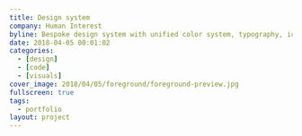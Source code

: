 ```yaml
---
title: Design system
company: Human Interest
byline: Bespoke design system with unified color system, typography, iconography, components, and UX patterns
date: 2018-04-05 00:01:02
categories:
  - [design]
  - [code]
  - [visuals]
cover_image: 2018/04/05/foreground/foreground-preview.jpg
fullscreen: true
tags:
  - portfolio
layout: project
---
```


<meta name="viewport" content="width=device-width, initial-scale=1.0, viewport-fit=cover">

<div class="foreground-project-page">
  <div class="foreground-project-container">
    <div class="foreground-project-column foreground-project-column--content">
     <div class="center-container" id="center-container">
        <!-- Content will be dynamically inserted here -->
     </div>
   </div>
    <div id="col-3" class="foreground-project-column foreground-project-column--aside">
     <div class="right-container" id="right-container">
      </div>
   </div>
  </div>
</div>

<link rel="stylesheet" href="/styles/_foreground.css">
<script src="/js/foreground.js"></script>
